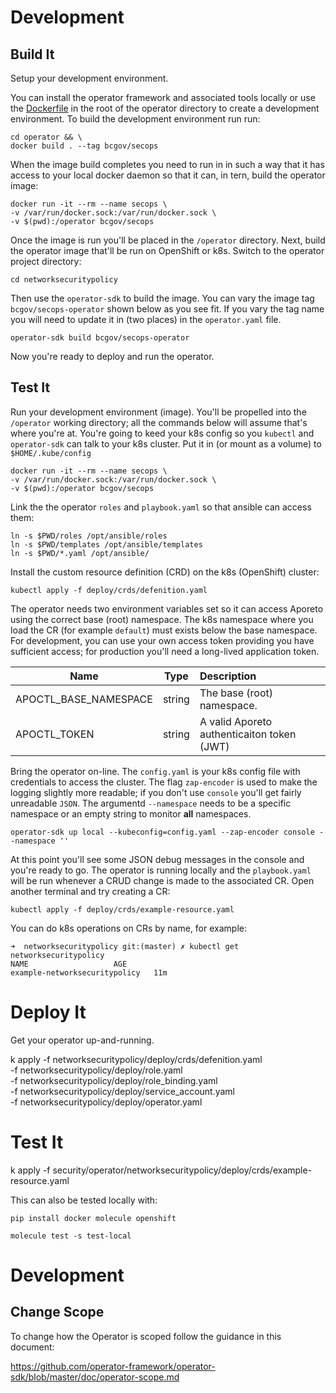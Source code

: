

# Development

## Build It

Setup your development environment.

You can install the operator framework and associated tools locally or use the [Dockerfile](./operator/Dockerfile) in the root of the operator directory to create a development environment. To build the development environment run run:

```console
cd operator && \
docker build . --tag bcgov/secops
```

When the image build completes you need to run in in such a way that it has access to your local docker daemon so that it can, in tern, build the operator image:

```console
docker run -it --rm --name secops \
-v /var/run/docker.sock:/var/run/docker.sock \
-v $(pwd):/operator bcgov/secops
```

Once the image is run you'll be placed in the `/operator` directory. Next, build the operator image that'll be run on OpenShift or k8s. Switch to the operator project directory:

```console
cd networksecuritypolicy
```

Then use the `operator-sdk` to build the image. You can vary the image tag `bcgov/secops-operator` shown below as you see fit. If you vary the tag name you will need to update it in (two places) in the `operator.yaml` file.

```console
operator-sdk build bcgov/secops-operator
```

Now you're ready to deploy and run the operator.

## Test It

Run your development environment (image). You'll be propelled into the `/operator` working directory; all the commands below will assume that's where you're at. You're going to keed your k8s config so you `kubectl` and `operator-sdk` can talk to your k8s cluster. Put it in (or mount as a volume) to `$HOME/.kube/config`

```console
docker run -it --rm --name secops \
-v /var/run/docker.sock:/var/run/docker.sock \
-v $(pwd):/operator bcgov/secops
```

Link the the operator `roles` and `playbook.yaml` so that ansible can access them:

```console
ln -s $PWD/roles /opt/ansible/roles
ln -s $PWD/templates /opt/ansible/templates
ln -s $PWD/*.yaml /opt/ansible/
```

Install the custom resource definition (CRD) on the k8s (OpenShift) cluster: 

```console
kubectl apply -f deploy/crds/defenition.yaml
```

The operator needs two environment variables set so it can access Aporeto using the correct base (root) namespace. The k8s namespace where you load the CR (for example `default`) must exists below the base namespace. For development, you can use your own access token providing you have sufficient access; for production you'll need a long-lived application token.

| Name  | Type        | Description    |
| ----- |:-----------:|:---------------|
| APOCTL_BASE_NAMESPACE  | string | The base (root) namespace. |
| APOCTL_TOKEN | string | A valid Aporeto authenticaiton token (JWT) |


Bring the operator on-line. The `config.yaml` is your k8s config file with credentials to access the cluster. The flag `zap-encoder` is used to make the logging slightly more readable; if you don't use `console` you'll get fairly unreadable `JSON`. The argumentd `--namespace` needs to be a specific namespace or an empty string to monitor __all__ namespaces.

```console
operator-sdk up local --kubeconfig=config.yaml --zap-encoder console --namespace ''
```

At this point you'll see some JSON debug messages in the console and you're ready to go. The operator is running locally and the `playbook.yaml` will be run whenever a CRUD change is made to the associated CR. Open another terminal and try creating a CR:

```console
kubectl apply -f deploy/crds/example-resource.yaml
```

You can do k8s operations on CRs by name, for example:

```
➜  networksecuritypolicy git:(master) ✗ kubectl get networksecuritypolicy
NAME                   AGE
example-networksecuritypolicy   11m
```

# Deploy It

Get your operator up-and-running.

k apply -f networksecuritypolicy/deploy/crds/defenition.yaml \
        -f networksecuritypolicy/deploy/role.yaml \
        -f networksecuritypolicy/deploy/role_binding.yaml \
        -f networksecuritypolicy/deploy/service_account.yaml \
        -f networksecuritypolicy/deploy/operator.yaml

# Test It

k apply -f security/operator/networksecuritypolicy/deploy/crds/example-resource.yaml

This can also be tested locally with:

```console
pip install docker molecule openshift
```

```console
molecule test -s test-local
```

# Development

## Change Scope

To change how the Operator is scoped follow the guidance in this document:

https://github.com/operator-framework/operator-sdk/blob/master/doc/operator-scope.md

